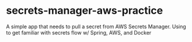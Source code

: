 # secrets-manager-aws-practice
A simple app that needs to pull a secret from AWS Secrets Manager. Using to get familiar with secrets flow w/ Spring, AWS, and Docker
